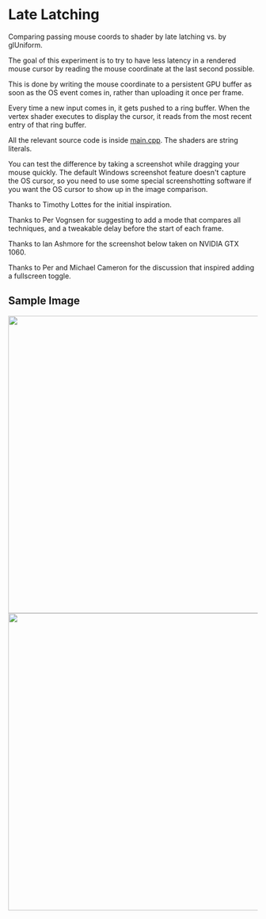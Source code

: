 # Late Latching

Comparing passing mouse coords to shader by late latching vs. by glUniform.

The goal of this experiment is to try to have less latency in a rendered mouse cursor by reading the mouse coordinate at the last second possible.

This is done by writing the mouse coordinate to a persistent GPU buffer as soon as the OS event comes in, rather than uploading it once per frame.

Every time a new input comes in, it gets pushed to a ring buffer. When the vertex shader executes to display the cursor, it reads from the most recent entry of that ring buffer.

All the relevant source code is inside [main.cpp](main.cpp). The shaders are string literals.

You can test the difference by taking a screenshot while dragging your mouse quickly. The default Windows screenshot feature doesn't capture the OS cursor, so you need to use some special screenshotting software if you want the OS cursor to show up in the image comparison.

Thanks to Timothy Lottes for the initial inspiration.

Thanks to Per Vognsen for suggesting to add a mode that compares all techniques, and a tweakable delay before the start of each frame.

Thanks to Ian Ashmore for the screenshot below taken on NVIDIA GTX 1060.

Thanks to Per and Michael Cameron for the discussion that inspired adding a fullscreen toggle.

## Sample Image

<img src="http://i.imgur.com/otnYpmL.png" width="600">

<img src="http://i.imgur.com/4IiKDB0.jpg" width="600">
